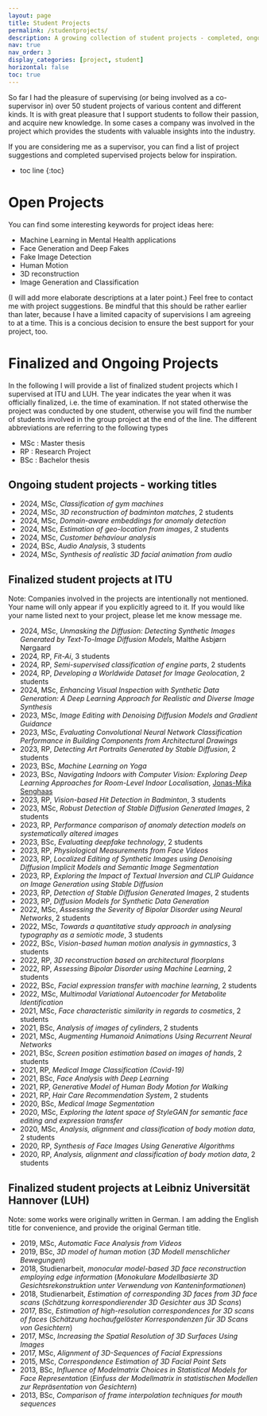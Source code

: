```yaml
---
layout: page
title: Student Projects
permalink: /studentprojects/
description: A growing collection of student projects - completed, ongoing, and suggestions.
nav: true
nav_order: 3
display_categories: [project, student]
horizontal: false
toc: true
---
```

<!-- pages/studentprojects.md -->
So far I had the pleasure of supervising (or being involved as a co-supervisor in) over 50 student projects of various content and different kinds. 
It is with great pleasure that I support students to follow their passion, and acquire new knowledge. 
In some cases a company was involved in the project which provides the students with valuable insights into the industry. 

If you are considering me as a supervisor, you can find a list of project suggestions and completed supervised projects below for inspiration. 

* toc line
{:toc}

# Open Projects 
You can find some interesting keywords for project ideas here:

- Machine Learning in Mental Health applications
- Face Generation and Deep Fakes
- Fake Image Detection
- Human Motion
- 3D reconstruction
- Image Generation and Classification

(I will add more elaborate descriptions at a later point.)
Feel free to contact me with project suggestions. Be mindful that this should be rather earlier than later, because I have a limited capacity of supervisions I am agreeing to at a time. This is a concious decision to ensure the best support for your project, too. 

# Finalized and Ongoing Projects

In the following I will provide a list of finalized student projects which I supervised at ITU and LUH. 
The year indicates the year when it was officially finalized, i.e. the time of examination. If not stated otherwise the project was conducted by one student, otherwise you will find the number of students involved in the group project at the end of the line. 
The different abbreviations are referring to the following types
- MSc : Master thesis
- RP : Research Project
- BSc : Bachelor thesis


## Ongoing student projects - working titles
- 2024, MSc, *Classification of gym machines*
- 2024, MSc, *3D reconstruction of badminton matches*, 2 students
- 2024, MSc, *Domain-aware embeddings for anomaly detection*
- 2024, MSc, *Estimation of geo-location from images*, 2 students
- 2024, MSc, *Customer behaviour analysis*
- 2024, BSc, *Audio Analysis*, 3 students
- 2024, MSc, *Synthesis of realistic 3D facial animation from audio*


## Finalized student projects at ITU
Note: Companies involved in the projects are intentionally not mentioned. 
Your name will only appear if you explicitly agreed to it. 
If you would like your name listed next to your project, please let me know message me. 

- 2024, MSc, *Unmasking the Diffusion: Detecting Synthetic Images Generated by Text-To-Image Diffusion Models*, Malthe Asbjørn Nørgaard
- 2024, RP, *Fit-Ai*, 3 students
- 2024, RP, *Semi-supervised classification of engine parts*, 2 students
- 2024, RP, *Developing a Worldwide Dataset for Image Geolocation*, 2 students
- 2024, MSc, *Enhancing Visual Inspection with Synthetic Data Generation: A Deep Learning Approach for Realistic and Diverse Image Synthesis*
- 2023, MSc, *Image Editing with Denoising Diffusion Models and Gradient Guidance*
- 2023, MSc, *Evaluating Convolutional Neural Network Classification Performance in Building Components from Architectural Drawings*
- 2023, RP, *Detecting Art Portraits Generated by Stable Diffusion*, 2 students
- 2023, BSc, *Machine Learning on Yoga*
- 2023, BSc, *Navigating Indoors with Computer Vision: Exploring Deep Learning Approaches for Room-Level Indoor Localisation*, [Jonas-Mika Senghaas](https://mikasenghaas.de)
- 2023, RP, *Vision-based Hit Detection in Badminton*, 3 students
- 2023, MSc, *Robust Detection of Stable Diffusion Generated Images*, 2 students
- 2023, RP, *Performance comparison of anomaly detection models on systematically altered images* 
- 2023, BSc, *Evaluating deepfake technology*, 2 students
- 2023, RP, *Physiological Measurements from Face Videos*
- 2023, RP, *Localized Editing of Synthetic Images using Denoising Diffusion Implicit Models and Semantic Image Segmentation*
- 2023, RP, *Exploring the Impact of Textual Inversion and CLIP Guidance on Image Generation using Stable Diffusion*
- 2023, RP, *Detection of Stable Diffusion Generated Images*, 2 students
- 2023, RP, *Diffusion Models for Synthetic Data Generation*
- 2022, MSc, *Assessing the Severity of Bipolar Disorder using Neural Networks*, 2 students
- 2022, MSc, *Towards a quantitative study approach in analysing typography as a semiotic mode*, 3 students
- 2022, BSc, *Vision-based human motion analysis in gymnastics*, 3 students
- 2022, RP, *3D reconstruction based on architectural floorplans* 
- 2022, RP, *Assessing Bipolar Disorder using Machine Learning*, 2 students
- 2022, BSc, *Facial expression transfer with machine learning*, 2 students
- 2022, MSc, *Multimodal Variational Autoencoder for Metabolite Identification*
- 2021, MSc, *Face characteristic similarity in regards to cosmetics*, 2 students
- 2021, BSc, *Analysis of images of cylinders*, 2 students
- 2021, MSc, *Augmenting Humanoid Animations Using Recurrent Neural Networks*  <!-- was published and won best student paper prize -->
- 2021, BSc, *Screen position estimation based on images of hands*, 2 students
- 2021, RP, *Medical Image Classification (Covid-19)*
- 2021, BSc, *Face Analysis with Deep Learning*
- 2021, RP, *Generative Model of Human Body Motion for Walking* 
- 2021, RP, *Hair Care Recommendation System*, 2 students
- 2020, BSc, *Medical Image Segmentation*
- 2020, MSc, *Exploring the latent space of StyleGAN for semantic face editing and expression transfer*
- 2020, MSc, *Analysis, alignment and classification of body motion data*, 2 students 
- 2020, RP, *Synthesis of Face Images Using Generative Algorithms*
- 2020, RP, *Analysis, alignment and classification of body motion data*, 2 students

## Finalized student projects at Leibniz Universität Hannover (LUH)
Note: some works were originally written in German. I am adding the English title for convenience, and provide the original German title. 
- 2019, MSc, *Automatic Face Analysis from Videos*
- 2019, BSc, *3D model of human motion* (*3D Modell menschlicher Bewegungen*)
- 2018, Studienarbeit, *monocular model-based 3D face reconstruction employing edge information* (*Monokulare Modellbasierte 3D Gesichtsrekonstruktion unter Verwendung von Kanteninformationen*)
- 2018, Studienarbeit, *Estimation of corresponding 3D faces from 3D face scans* (*Schätzung korrespondierender 3D Gesichter aus 3D Scans*)
- 2017, BSc, *Estimation of high-resolution correspondences for 3D scans of faces* (*Schätzung hochaufgelöster Korrespondenzen für 3D Scans von Gesichtern*)
- 2017, MSc, *Increasing the Spatial Resolution of 3D Surfaces Using Images*
- 2017, MSc, *Alignment of 3D-Sequences of Facial Expressions*
- 2015, MSc, *Correspondence Estimation of 3D Facial Point Sets*
- 2013, BSc, *Influence of Modelmatrix Choices in Statistical Models for Face Representation* (*Einfuss der Modellmatrix in statistischen Modellen zur Repräsentation von Gesichtern*)
- 2013, BSc, *Comparison of frame interpolation techniques for mouth sequences*